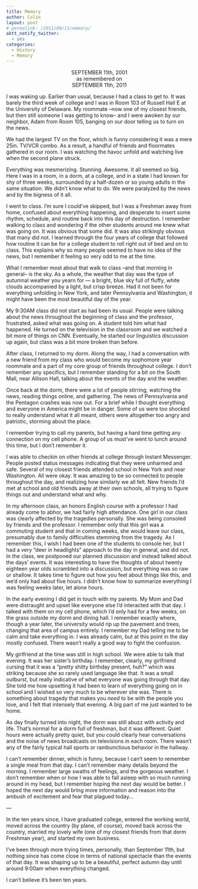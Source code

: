 ```yaml
---
title: Memory
author: Colin
layout: post
# permalink: /2011/09/11/memory/
aktt_notify_twitter:
  - yes
categories:
  - History
  - Memory
---
```

<p style="text-align: center;">
  SEPTEMBER 11th, 2001<br /> as remembered on<br /> SEPTEMBER 11th, 2011
</p>

I was waking up. Earlier than usual, because I had a class to get to. It was barely the third week of college and I was in Room 103 of Russell Hall E at the University of Delaware. My roommate &#8211;now one of my closest friends, but then still someone I was getting to know&#8211; and I were awoken by our neighbor, Adam from Room 105, banging on our door telling us to turn on the news.

We had the largest TV on the floor, which is funny considering it was a mere 25in. TV/VCR combo. As a result, a handful of friends and floormates gathered in our room. I was watching the havoc unfold and watching live when the second plane struck.
<!--more-->
Everything was mesmerizing. Stunning. Awesome. It all seemed so big. Here I was in a room, in a dorm, at a college, and in a state I had known for shy of three weeks, surrounded by a half-dozen or so young adults in the same situation. We didn&#8217;t know what to do. We were paralyzed by the news and by the bigness of it all.

I went to class. I&#8217;m sure I could&#8217;ve skipped, but I was a Freshman away from home, confused about everything happening, and desperate to insert some rhythm, schedule, and routine back into this day of destruction. I remember walking to class and wondering if the other students around me knew what was going on. It was obvious that some did. It was also strikingly obvious that many did not. I learned through the four years of college that followed how routine it can be for a college student to roll right out of bed and on to class. This explains why so many people seemed to have no idea of the news, but I remember it feeling so very odd to me at the time.

What I remember most about that walk to class &#8211;and that morning in general&#8211; is the sky. As a whole, the weather that day was the type of autumnal weather you yearn for &#8212; a bright, blue sky full of fluffy, white clouds accompanied by a light, but crisp breeze. Had it not been for everything unfolding in New York, and later Pennsylvania and Washington, it might have been the most beautiful day of the year.

My 9:30AM class did not start as had been its usual. People were talking about the news throughout the beginning of class and the professor, frustrated, asked what was going on. A student told him what had happened. He turned on the television in the classroom and we watched a bit more of things on CNN. Eventually, he started our linguistics discussion up again, but class was a bit more broken than before.

After class, I returned to my dorm. Along the way, I had a conversation with a new friend from my class who would become my sophomore year roommate and a part of my core group of friends throughout college. I don&#8217;t remember any specifics, but I remember standing for a bit on the South Mall, near Allison Hall, talking about the events of the day and the weather.

Once back at the dorm, there were a lot of people stirring, watching the news, reading things online, and gathering. The news of Pennsylvania and the Pentagon crashes was now out. For a brief while I thought everything and everyone in America might be in danger. Some of us were too shocked to really understand what it all meant, others were altogether too angry and patriotic, storming about the place.

I remember trying to call my parents, but having a hard time getting any connection on my cell phone. A group of us must&#8217;ve went to lunch around this time, but I don&#8217;t remember it.

I was able to checkin on other friends at college through Instant Messenger. People posted status messages indicating that they were unharmed and safe. Several of my closest friends attended school in New York and near Washington. All were okay. It was amazing to be so connected to people throughout the day, and realizing how similarly we all felt. New friends I&#8217;d met at school and old friends away at their own schools, all trying to figure things out and understand what and why.

In my afternoon class, an honors English course with a professor I had already come to abhor, we had fairly high attendance. One girl in our class was clearly affected by the tragedies personally. She was being consoled by friends and the professor. I remember only that this girl was a commuting student and that in coming weeks, she would leave our class, presumably due to family difficulties stemming from the tragedy. As I remember this, I wish I had been one of the students to console her, but I had a very &#8220;deer in headlights&#8221; approach to the day in general, and did not. In the class, we postponed our planned discussion and instead talked about the days&#8217; events. It was interesting to have the thoughts of about twenty eighteen year olds scrambled into a discussion, but everything was so raw or shallow. It takes time to figure out how you feel about things like this, and we&#8217;d only had about five hours. I didn&#8217;t know how to summarize everything I was feeling weeks later, let alone hours.

In the early evening I did get in touch with my parents. My Mom and Dad were distraught and upset like everyone else I&#8217;d interacted with that day. I talked with them on my cell phone, which I&#8217;d only had for a few weeks, on the grass outside my dorm and dining hall. I remember exactly where, though a year later, the university would rip up the pavement and trees, changing that area of campus entirely. I remember my Dad telling me to be calm and take everything in. I was already calm, but at this point in the day mostly confused. There wasn&#8217;t really a good way to fight the confusion.

My girlfriend at the time was still in high school. We were able to talk that evening. It was her sister&#8217;s birthday. I remember, clearly, my girlfriend cursing that it was a &#8220;pretty shitty birthday present, huh?&#8221; which was striking because she so rarely used language like that. It was a small outburst, but really indicative of what everyone was going through that day. She told me how upsetting it had been to learn of everything going on in school and I wished so very much to be wherever she was. There is something about tragedy that makes you *need* to be with the people you love, and I felt that intensely that evening. A big part of me just wanted to be home.

As day finally turned into night, the dorm was still abuzz with activity and life. That&#8217;s normal for a dorm full of freshman, but it was different. Quiet hours were actually pretty quiet, but you could clearly hear conversations and the noise of news broadcasts on televisions in each room. There wasn&#8217;t any of the fairly typical hall sports or rambunctious behavior in the hallway.

I can&#8217;t remember dinner, which is funny, because I can&#8217;t seem to remember a single meal from that day. I can&#8217;t remember many details beyond the morning. I remember large swaths of feelings, and the gorgeous weather. I don&#8217;t remember when or how I was able to fall asleep with so much running around in my head, but I remember hoping the next day would be better. I hoped the next day would bring more information and reason into the ambush of excitement and fear that plagued today…

&#8212;

In the ten years since, I have graduated college, entered the working world, moved across the country (by plane, of course), moved back across the country, married my lovely wife (one of my closest friends from that dorm Freshman year), and started my own business.

I&#8217;ve been through more trying times, personally, than September 11th, but nothing since has come close in terms of national spectacle than the events of that day. It was shaping up to be a beautiful, perfect autumn day until around 9:00am when everything changed.

I can&#8217;t believe it&#8217;s been ten years.

&nbsp;

